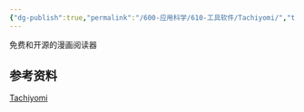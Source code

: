 ```yaml
---
{"dg-publish":true,"permalink":"/600-应用科学/610-工具软件/Tachiyomi/","tags":["Android/漫画"],"noteIcon":""}
---
```


免费和开源的漫画阅读器
## 参考资料
[Tachiyomi](https://tachiyomi.org/)